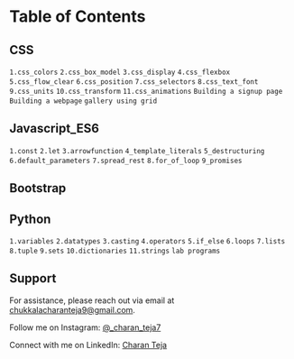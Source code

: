 # Table of Contents


## CSS
`1.css_colors`
`2.css_box_model`
`3.css_display`
`4.css_flexbox`
`5.css_flow_clear`
`6.css_position`
`7.css_selectors`
`8.css_text_font`
`9.css_units`
`10.css_transform`
`11.css_animations`
`Building a signup page`
`Building a webpage`
`gallery using grid`
## Javascript_ES6
`1.const`
`2.let`
`3.arrowfunction`
`4_template_literals`
`5_destructuring`
`6.default_parameters`
`7.spread_rest`
`8.for_of_loop`
`9_promises`
## Bootstrap
## Python
`1.variables`
`2.datatypes`
`3.casting`
`4.operators`
`5.if_else`
`6.loops`
`7.lists`
`8.tuple`
`9.sets`
`10.dictionaries`
`11.strings`
`lab programs`
## Support

For assistance, please reach out via email at chukkalacharanteja9@gmail.com.

Follow me on Instagram: [@_charan_teja7](https://www.instagram.com/_charan_teja7/)

Connect with me on LinkedIn: [Charan Teja](https://www.linkedin.com/in/charanteja177/)
